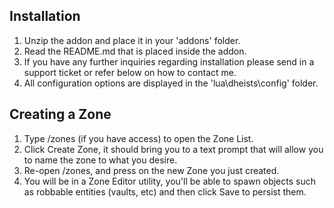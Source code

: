 ## Installation
1. Unzip the addon and place it in your 'addons' folder.
2. Read the README.md that is placed inside the addon.
3. If you have any further inquiries regarding installation please send in a support ticket or refer below on how to contact me.
4. All configuration options are displayed in the 'lua\dheists\config' folder.

## Creating a Zone
1. Type /zones (if you have access) to open the Zone List.
2. Click Create Zone, it should bring you to a text prompt that will allow you to name the zone to what you desire.
3. Re-open /zones, and press on the new Zone you just created.
4. You will be in a Zone Editor utility, you'll be able to spawn objects such as robbable entities (vaults, etc) and then click Save to persist them.
